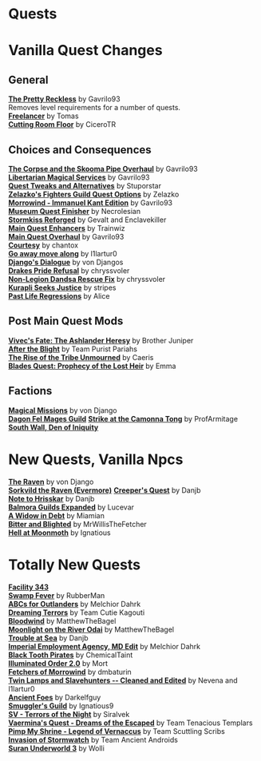 # Quests 
# Vanilla Quest Changes
## General
[**The Pretty Reckless**](https://www.nexusmods.com/morrowind/mods/46970) by Gavrilo93  
Removes level requirements for a number of quests.  
[**Freelancer**](http://mw.modhistory.com/download-90-8164) by Tomas  
[**Cutting Room Floor**](https://www.nexusmods.com/morrowind/mods/47307) by CiceroTR  

## Choices and Consequences
[**The Corpse and the Skooma Pipe Overhaul**](https://www.nexusmods.com/morrowind/mods/46696) by Gavrilo93  
[**Libertarian Magical Services**](https://www.nexusmods.com/morrowind/mods/46301) by Gavrilo93  
[**Quest Tweaks and Alternatives**]() by Stuporstar  
[**Zelazko's Fighters Guild Quest Options**](https://www.nexusmods.com/morrowind/mods/47196) by Zelazko  
[**Morrowind - Immanuel Kant Edition**](https://www.nexusmods.com/morrowind/mods/45995) by Gavrilo93  
[**Museum Quest Finisher**](https://www.nexusmods.com/morrowind/mods/47139) by Necrolesian  
[**Stormkiss Reforged**](https://www.nexusmods.com/morrowind/mods/44565) by Gevalt and Enclavekiller  
[**Main Quest Enhancers**](https://www.nexusmods.com/morrowind/mods/41337) by Trainwiz  
[**Main Quest Overhaul**](https://www.nexusmods.com/morrowind/mods/46913) by Gavrilo93  
[**Courtesy**](https://www.nexusmods.com/morrowind/mods/46781) by chantox  
[**Go away move along**](https://www.nexusmods.com/morrowind/mods/46797) by l1lartur0  
[**Django's Dialogue**](https://www.nexusmods.com/morrowind/mods/47253) by von Djangos  
[**Drakes Pride Refusal**](https://www.nexusmods.com/morrowind/mods/46894) by chryssvoler  
[**Non-Legion Dandsa Rescue Fix**](https://www.nexusmods.com/morrowind/mods/46927) by chryssvoler  
[**Kurapli Seeks Justice**](https://www.nexusmods.com/morrowind/mods/48697) by stripes  
[**Past Life Regressions**](https://www.nexusmods.com/morrowind/mods/49315) by Alice  

## Post Main Quest Mods
[**Vivec's Fate: The Ashlander Heresy**](http://mw.modhistory.com/download-53-10736) by Brother Juniper  
[**After the Blight**](https://www.nexusmods.com/morrowind/mods/46099) by Team Purist Pariahs  
[**The Rise of the Tribe Unmourned**](https://www.nexusmods.com/morrowind/mods/45165) by Caeris  
[**Blades Quest: Prophecy of the Lost Heir**](http://lovkullen.net/Emma/blade.htm) by Emma  


## Factions
[**Magical Missions**](https://www.nexusmods.com/morrowind/mods/38773) by von Django  
[**Dagon Fel Mages Guild**](https://www.nexusmods.com/morrowind/mods/44576/?)
[**Strike at the Camonna Tong**](https://www.nexusmods.com/morrowind/mods/46865) by ProfArmitage  
[**South Wall, Den of Iniquity**]()  

# New Quests, Vanilla Npcs
[**The Raven**](https://www.nexusmods.com/morrowind/mods/21372) by von Django  
[**Sorkvild the Raven (Evermore)**](https://www.nexusmods.com/morrowind/mods/46320?)
[**Creeper's Quest**](http://mw.modhistory.com/download-53-12712) by Danjb  
[**Note to Hrisskar**](http://mw.modhistory.com/download-53-11212) by Danjb  
[**Balmora Guilds Expanded**](https://www.nexusmods.com/morrowind/mods/46859) by Lucevar  
[**A Widow in Debt**](https://www.nexusmods.com/morrowind/mods/46972) by Miamian  
[**Bitter and Blighted**](https://www.nexusmods.com/morrowind/mods/47052) by MrWillisTheFetcher  
[**Hell at Moonmoth**](https://www.nexusmods.com/morrowind/mods/49128) by Ignatious  

# Totally New Quests

[**Facility 343**](https://www.nexusmods.com/morrowind/mods/46468)  
[**Swamp Fever**](https://www.nexusmods.com/morrowind/mods/46640) by RubberMan  
[**ABCs for Outlanders**](https://www.nexusmods.com/morrowind/mods/46692/) by Melchior Dahrk   
[**Dreaming Terrors**](https://www.nexusmods.com/morrowind/mods/44690) by Team Cutie Kagouti  
[**Bloodwind**](https://www.nexusmods.com/morrowind/mods/45344) by MatthewTheBagel  
[**Moonlight on the River Odai**](https://www.nexusmods.com/morrowind/mods/46822) by MatthewTheBagel  
[**Trouble at Sea**](http://mw.modhistory.com/download-53-12731) by Danjb  
[**Imperial Employment Agency, MD Edit**](https://www.nexusmods.com/morrowind/mods/43528) by Melchior Dahrk  
[**Black Tooth Pirates**](https://www.nexusmods.com/morrowind/mods/47014) by ChemicalTaint  
[**Illuminated Order 2.0**](https://www.nexusmods.com/morrowind/mods/47414) by Mort  
[**Fetchers of Morrowind**](https://www.nexusmods.com/morrowind/mods/47417) by dmbaturin  
[**Twin Lamps and Slavehunters -- Cleaned and Edited**](https://www.nexusmods.com/morrowind/mods/47420) by Nevena and l1lartur0  
[**Ancient Foes**](https://www.nexusmods.com/morrowind/mods/44705?tab=files) by Darkelfguy  
[**Smuggler's Guild**](https://www.nexusmods.com/morrowind/mods/48926) by Ignatious9  
[**SV - Terrors of the Night**](https://www.nexusmods.com/morrowind/mods/49160) by Siralvek  
[**Vaermina's Quest - Dreams of the Escaped**](https://www.nexusmods.com/morrowind/mods/49172) by Team Tenacious Templars  
[**Pimp My Shrine - Legend of Vernaccus**](https://www.nexusmods.com/morrowind/mods/49173) by Team Scuttling Scribs  
[**Invasion of Stormwatch**](https://www.nexusmods.com/morrowind/mods/49174) by Team Ancient Androids  
[**Suran Underworld 3**](https://www.nexusmods.com/morrowind/mods/40299) by Wolli  
